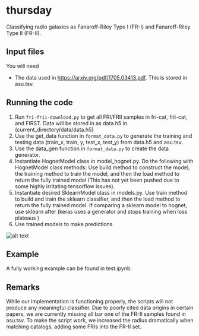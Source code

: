 # thursday

Classifying radio galaxies as Fanaroff-Riley Type I (FR-I) and Fanaroff-Riley Type II (FR-II).


## Input files

You will need
- The data used in https://arxiv.org/pdf/1705.03413.pdf. This is stored in asu.tsv.


## Running the code

1. Run `fri-frii-download.py` to get all FRI/FRII samples in fri-cat, frii-cat, and FIRST. Data will be stored in as data.h5 in (current_directory/data/data.h5)
2. Use the get_data function in `format_data.py` to generate the training and testing data (train_x, train, y, test_x, test_y) from data.h5 and asu.tsv.
3. Use the data_gen function in `format_data.py` to create the data generator.
4. Instantiate HognetModel class in model_hognet.py. Do the following with HognetModel class methods: Use build method to construct the model, the training method to train the model, and then the load method to return the fully trained model (This has not yet been pushed due to some highly irritating tensorflow issues).
5. Instantiate desired SklearnModel class in models.py. Use train method to build and train the sklearn classifier, and then the load method to return the fully trained model. If comparing a sklearn model to hognet, use sklearn after (keras uses a generator and stops training when loss plateaus )
5. Use trained models to make predictions.


![alt text](https://raw.githubusercontent.com/username/projectname/branch/path/to/img.png)

## Example

A fully working example can be found in test.ipynb. 

## Remarks
While our implementation is functioning properly, the scripts will not produce any meaningful classifier. Due to poorly cited data origins in certain papers, we are currently missing all bar one of the FR-II samples found in asu.tsv. To make the script work, we increased the radius dramatically when matching catalogs, adding some FRIs into the FR-II  set. 